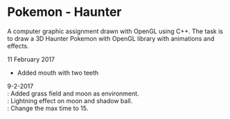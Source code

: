 # Pokemon - Haunter
A computer graphic assignment drawn with OpenGL using C++.
The task is to draw a 3D Haunter Pokemon with OpenGL library with animations and effects.


11 February 2017
- Added mouth with two teeth

9-2-2017 <br>
: Added grass field and moon as environment. <br>
: Lightning effect on moon and shadow ball. <br>
: Change the max time to 15.
